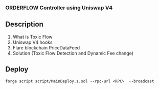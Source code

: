 ### ORDERFLOW Controller using Uniswap V4

## Description
1. What is Toxic Flow
2. Uniswap V4 hooks
3. Flare blockchain PriceDataFeed
4. Solution (Toxic Flow Detection and Dynamic Fee change)



## Deploy
```
forge script script/MainDeploy.s.sol --rpc-url <RPC>  --broadcast
```

